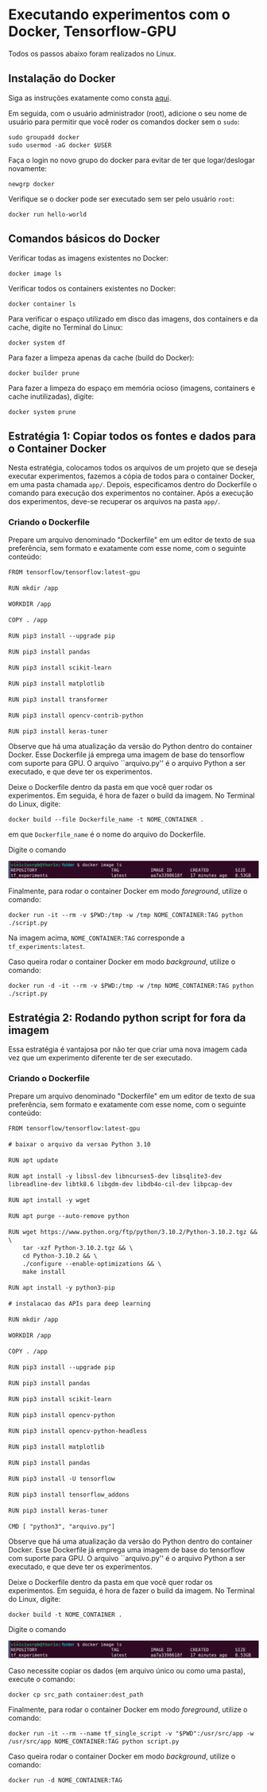 # Executando experimentos com o Docker, Tensorflow-GPU

Todos os passos abaixo foram realizados no Linux.

## Instalação do Docker

Siga as instruções exatamente como consta [aqui](https://docs.docker.com/engine/install/ubuntu/).

Em seguida, com o usuário administrador (root), adicione o seu nome de usuário para permitir que você roder os comandos docker sem o ```sudo```:

```
sudo groupadd docker
sudo usermod -aG docker $USER
```

Faça o login no novo grupo do docker para evitar de ter que logar/deslogar novamente:

```
newgrp docker
```

Verifique se o docker pode ser executado sem ser pelo usuário ```root```:

```
docker run hello-world
```

## Comandos básicos do Docker

Verificar todas as imagens existentes no Docker:

```
docker image ls
```

Verificar todos os containers existentes no Docker:

```
docker container ls
```

Para verificar o espaço utilizado em disco das imagens, dos containers e da cache, digite no Terminal do Linux:

```
docker system df
```

Para fazer a limpeza apenas da cache (build do Docker):

```
docker builder prune
```

Para fazer a limpeza do espaço em memória ocioso (imagens, containers e cache inutilizadas), digite:

```
docker system prune
```

## Estratégia 1: Copiar todos os fontes e dados para o Container Docker

Nesta estratégia, colocamos todos os arquivos de um projeto que se deseja executar experimentos, fazemos a cópia de todos para o container Docker, em uma pasta chamada ```app/```. Depois, especificamos dentro do Dockerfile o comando para execução dos experimentos no container. Após a execução dos experimentos, deve-se recuperar os arquivos na pasta ```app/```.

### Criando o Dockerfile

Prepare um arquivo denominado "Dockerfile" em um editor de texto de sua preferência, sem formato e exatamente com esse nome, com o seguinte conteúdo:

```
FROM tensorflow/tensorflow:latest-gpu

RUN mkdir /app

WORKDIR /app

COPY . /app

RUN pip3 install --upgrade pip

RUN pip3 install pandas

RUN pip3 install scikit-learn

RUN pip3 install matplotlib

RUN pip3 install transformer

RUN pip3 install opencv-contrib-python

RUN pip3 install keras-tuner
```

Observe que há uma atualização da versão do Python dentro do container Docker. Esse Dockerfile já emprega uma imagem de base do tensorflow com suporte para GPU. O arquivo ``arquivo.py'' é o arquivo Python a ser executado, e que deve ter os experimentos.

Deixe o Dockerfile dentro da pasta em que você quer rodar os experimentos. Em seguida, é hora de fazer o build da imagem. No Terminal do Linux, digite:

```
docker build --file Dockerfile_name -t NOME_CONTAINER . 
```

em que ```Dockerfile_name``` é o nome do arquivo do Dockerfile.

Digite o comando

![Docker Images](imgs/docker_images.png)

Finalmente, para rodar o container Docker em modo *foreground*, utilize o comando:

```
docker run -it --rm -v $PWD:/tmp -w /tmp NOME_CONTAINER:TAG python ./script.py
```

Na imagem acima, ```NOME_CONTAINER:TAG``` corresponde a ```tf_experiments:latest```.

Caso queira rodar o container Docker em modo *background*, utilize o comando:

```
docker run -d -it --rm -v $PWD:/tmp -w /tmp NOME_CONTAINER:TAG python ./script.py
```

## Estratégia 2: Rodando python script for fora da imagem

Essa estratégia é vantajosa por não ter que criar uma nova imagem cada vez que um experimento diferente ter de ser executado.

### Criando o Dockerfile

Prepare um arquivo denominado "Dockerfile" em um editor de texto de sua preferência, sem formato e exatamente com esse nome, com o seguinte conteúdo:

```
FROM tensorflow/tensorflow:latest-gpu

# baixar o arquivo da versao Python 3.10

RUN apt update

RUN apt install -y libssl-dev libncurses5-dev libsqlite3-dev libreadline-dev libtk8.6 libgdm-dev libdb4o-cil-dev libpcap-dev

RUN apt install -y wget

RUN apt purge --auto-remove python

RUN wget https://www.python.org/ftp/python/3.10.2/Python-3.10.2.tgz && \
    tar -xzf Python-3.10.2.tgz && \
    cd Python-3.10.2 && \
    ./configure --enable-optimizations && \
    make install

RUN apt install -y python3-pip

# instalacao das APIs para deep learning

RUN mkdir /app

WORKDIR /app

COPY . /app

RUN pip3 install --upgrade pip

RUN pip3 install pandas

RUN pip3 install scikit-learn

RUN pip3 install opencv-python

RUN pip3 install opencv-python-headless

RUN pip3 install matplotlib

RUN pip3 install pandas

RUN pip3 install -U tensorflow

RUN pip3 install tensorflow_addons

RUN pip3 install keras-tuner

CMD [ "python3", "arquivo.py"]
```

Observe que há uma atualização da versão do Python dentro do container Docker. Esse Dockerfile já emprega uma imagem de base do tensorflow com suporte para GPU. O arquivo ``arquivo.py'' é o arquivo Python a ser executado, e que deve ter os experimentos.

Deixe o Dockerfile dentro da pasta em que você quer rodar os experimentos. Em seguida, é hora de fazer o build da imagem. No Terminal do Linux, digite:

```
docker build -t NOME_CONTAINER .
```

Digite o comando

![Docker Images](imgs/docker_images.png)

Caso necessite copiar os dados (em arquivo único ou como uma pasta), execute o comando:

```
docker cp src_path container:dest_path
```

Finalmente, para rodar o container Docker em modo *foreground*, utilize o comando:


```
docker run -it --rm --name tf_single_script -v "$PWD":/usr/src/app -w /usr/src/app NOME_CONTAINER:TAG python script.py
```

Caso queira rodar o container Docker em modo *background*, utilize o comando:

```
docker run -d NOME_CONTAINER:TAG
```



